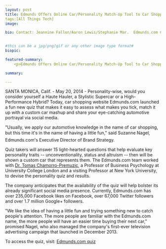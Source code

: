 ```yaml
---
layout: post
title: Edmunds Offers Online Car/Personality Match-Up Tool to Car Shoppers
tags:[All Things Tech]
image: 

bio: Contact: Jeannine Fallon/Aaron Lewis/Stephanie Mar.  Edmunds.com Corporate Communications Media Hotline: 310-309-4900 / email: pr@edmunds.com.

 
#this can be a jpg/png/gif or any other image type format#
biopic: 

featured-summary:
    <p>Edmunds Offers Online Car/Personality Match-Up Tool to Car Shoppers

summary:

---
```

SANTA MONICA, Calif. - May 20, 2014 - Personality-wise, would you consider yourself a Haute Hauler, a Stylistic Supercar or a High-Performance Hybrid? Today, car shopping website Edmunds.com launched a fun new quiz that makes it easy to assess what makes you tick, match it up with a custom car mashup and share your eye-catching automotive portrayal via social media. 

"Usually, we apply our automotive knowledge in the name of car shopping, but this time it's in the name of having a little fun," said Suzanne Nagel, Edmunds.com's Executive Director of Brand Strategy. 

Quiz takers will answer 15 light-hearted questions that help evaluate key personality traits -- unconventionality, status and altruism -- then will be shown a custom car that represents them. The Edmunds.com team worked with [Dr. Tomas Chamorro-Premuzic](http://www.drtomascp.com/), a Professor of Business Psychology at University College London and a visiting Professor at New York University, to devise the personality quiz and results.

The company anticipates that the availability of the quiz will help bolster its already significant social media presence. Currently, Edmunds.com has over 235,000 Facebook likes on Facebook, over 67,000 Twitter followers and over 1.7 million Google+ followers. 

"We like the idea of having a little fun and trying something new to catch people's attention.  The more people are familiar with the Edmunds.com name, the more people will have an easier time buying their next car," promised Nagel, who also managed the company's first-ever television advertising campaign that launched in December 2013.

To access the quiz, visit: [Edmunds.com quiz](http://www.edmunds.com/quiz/)

